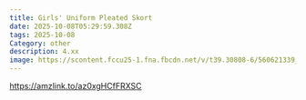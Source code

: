 ```yaml
---
title: Girls' Uniform Pleated Skort
date: 2025-10-08T05:29:59.308Z
tags: 2025-10-08
Category: other
description: 4.xx
image: https://scontent.fccu25-1.fna.fbcdn.net/v/t39.30808-6/560621339_6527310834072945_4069977605524599287_n.jpg?_nc_cat=107&ccb=1-7&_nc_sid=aa7b47&_nc_ohc=GkSEui__It4Q7kNvwF0Rdms&_nc_oc=AdlyeFPHWTtuoYbaqqc_ij99fibhT_7R-fdPj6btbm2TJG84J9IvWT7sCRmmZOPs000&_nc_zt=23&_nc_ht=scontent.fccu25-1.fna&_nc_gid=GcpLPU_rDTGvgid3QiP4Pw&oh=00_AfeQBk_g-U7TQASPhxUBWUKOcQdVt6WL3sXSAo6VzzBlQw&oe=68EBDD10
---
```

<https://amzlink.to/az0xgHCfFRXSC>
